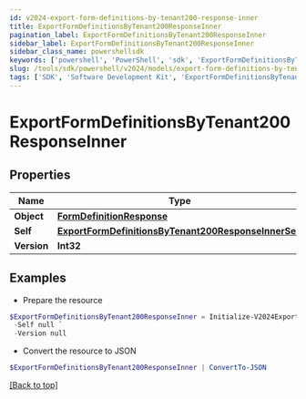 ```yaml
---
id: v2024-export-form-definitions-by-tenant200-response-inner
title: ExportFormDefinitionsByTenant200ResponseInner
pagination_label: ExportFormDefinitionsByTenant200ResponseInner
sidebar_label: ExportFormDefinitionsByTenant200ResponseInner
sidebar_class_name: powershellsdk
keywords: ['powershell', 'PowerShell', 'sdk', 'ExportFormDefinitionsByTenant200ResponseInner', 'V2024ExportFormDefinitionsByTenant200ResponseInner'] 
slug: /tools/sdk/powershell/v2024/models/export-form-definitions-by-tenant200-response-inner
tags: ['SDK', 'Software Development Kit', 'ExportFormDefinitionsByTenant200ResponseInner', 'V2024ExportFormDefinitionsByTenant200ResponseInner']
---
```



# ExportFormDefinitionsByTenant200ResponseInner

## Properties

Name | Type | Description | Notes
------------ | ------------- | ------------- | -------------
**Object** | [**FormDefinitionResponse**](form-definition-response) |  | [optional] 
**Self** | [**ExportFormDefinitionsByTenant200ResponseInnerSelf**](export-form-definitions-by-tenant200-response-inner-self) |  | [optional] 
**Version** | **Int32** |  | [optional] 

## Examples

- Prepare the resource
```powershell
$ExportFormDefinitionsByTenant200ResponseInner = Initialize-V2024ExportFormDefinitionsByTenant200ResponseInner  -Object null `
 -Self null `
 -Version null
```

- Convert the resource to JSON
```powershell
$ExportFormDefinitionsByTenant200ResponseInner | ConvertTo-JSON
```


[[Back to top]](#) 


